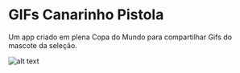 # GIFs Canarinho Pistola

Um app criado em plena Copa do Mundo para compartilhar Gifs do mascote da seleção.

![alt text](https://ibb.co/MncPDbN)
